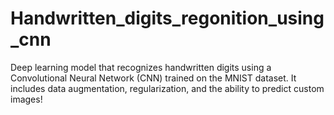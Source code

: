 # Handwritten_digits_regonition_using_cnn
Deep learning model that recognizes handwritten digits using a Convolutional Neural Network (CNN) trained on the MNIST dataset. It includes data augmentation, regularization, and the ability to predict custom images!
